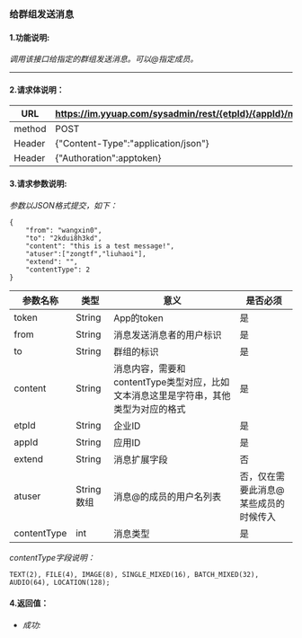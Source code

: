 ### 给群组发送消息

#### 1.功能说明:
*调用该接口给指定的群组发送消息。可以@指定成员。*
***

#### 2.请求体说明：


|URL|https://im.yyuap.com/sysadmin/rest/{etpId}/{appId}/message/muc|
|----|----|
|method|POST|
|Header|{"Content-Type":"application/json"}|
|Header|{"Authoration":apptoken}|

#### 3.请求参数说明:

*参数以JSON格式提交，如下：*

	{
		"from": "wangxin0",
		"to": "2kdui8h3kd",
		"content": "this is a test message!",
		"atuser":["zongtf","liuhaoi"],
		"extend": "",
		"contentType": 2
	}

|参数名称|类型|意义|是否必须|
|----|----|----|----|
|token|String|App的token|是|
|from|String|消息发送消息者的用户标识|是|
|to|String|群组的标识|是|
|content|String|消息内容，需要和contentType类型对应，比如文本消息这里是字符串，其他类型为对应的格式|是|
|etpId|String|企业ID|是|
|appId|String|应用ID|是|
|extend|String|消息扩展字段|否|
|atuser|String数组|消息@的成员的用户名列表|否，仅在需要此消息@某些成员的时候传入|
|contentType|int|消息类型|是|

*contentType字段说明：*

    TEXT(2), FILE(4), IMAGE(8), SINGLE_MIXED(16), BATCH_MIXED(32), AUDIO(64), LOCATION(128);

#### 4.返回值：

- *成功:*

	